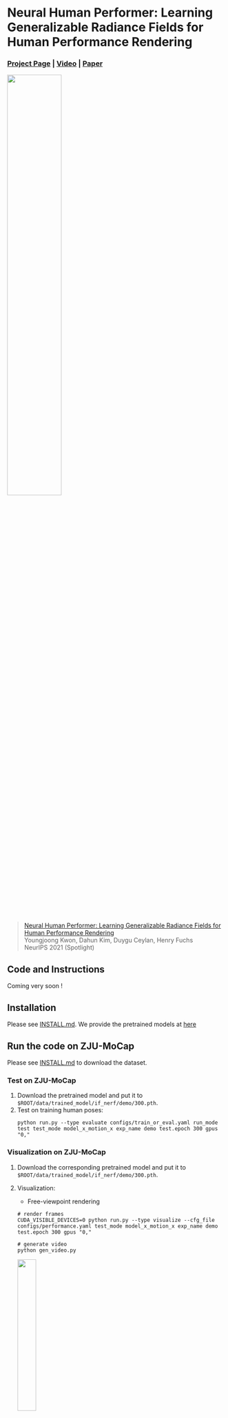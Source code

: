 # Neural Human Performer: Learning Generalizable Radiance Fields for Human Performance Rendering
### [Project Page](https://youngjoongunc.github.io/nhp/) | [Video](https://www.youtube.com/watch?v=4b5SPwPOKVo) | [Paper](https://arxiv.org/pdf/2109.07448.pdf)


<img src="https://github.com/YoungJoongUNC/Neural_Human_Performer/blob/main/image/teaser.gif?raw=true" width="50%" height="50%" />

> [Neural Human Performer: Learning Generalizable Radiance Fields for Human Performance Rendering](https://arxiv.org/pdf/2012.15838.pdf)  
> Youngjoong Kwon, Dahun Kim, Duygu Ceylan, Henry Fuchs  
> NeurIPS 2021 (Spotlight)

## Code and Instructions
Coming very soon !

## Installation

Please see [INSTALL.md](INSTALL.md).
We provide the pretrained models at [here](https://github.com/YoungJoongUNC/Neural_Human_Performer)

## Run the code on ZJU-MoCap

Please see [INSTALL.md](INSTALL.md) to download the dataset.

### Test on ZJU-MoCap
1. Download the pretrained model and put it to `$ROOT/data/trained_model/if_nerf/demo/300.pth`.
2. Test on training human poses:
    ```
    python run.py --type evaluate configs/train_or_eval.yaml run_mode test test_mode model_x_motion_x exp_name demo test.epoch 300 gpus "0,"
    ```

### Visualization on ZJU-MoCap
1. Download the corresponding pretrained model and put it to `$ROOT/data/trained_model/if_nerf/demo/300.pth`.
2. Visualization:
    * Free-viewpoint rendering
    ```
    # render frames
    CUDA_VISIBLE_DEVICES=0 python run.py --type visualize --cfg_file configs/performance.yaml test_mode model_x_motion_x exp_name demo test.epoch 300 gpus "0,"
    
    # generate video
    python gen_video.py 
    ```
    <p float="left">  
      <img src="https://github.com/YoungJoongUNC/Neural_Human_Performer/blob/main/image/subject_0_freeview.gif?raw=true" width="30%" height="30%" />
    </p>

    * Mesh recosntruction
    ```
    # reconstruct the mesh
    CUDA_VISIBLE_DEVICES=0 python run.py --type visualize --cfg_file configs/reconstruction.yaml test_mode model_x_motion_x exp_name demo test.epoch 300 gpus "0,"
    
    # render mesh
    # render mesh from 10th frame of 0th human
    export MESA_GL_VERSION_OVERRIDE=3.3
    python tools/render_mesh.py --exp_name demo --epoch 300 --exp_folder_name debug  --dataset zju_mocap --human_idx 0 --frame_idx 10
    ```
### Training on ZJU-MoCap


1. Train:
    ```
    # training
    CUDA_VISIBLE_DEVICES=0 python train_net.py --cfg_file configs/train_or_eval.yaml run_mode train exp_name demo resume False gpus "0,"
    ```

3. Tensorboard:
    ```
    tensorboard --logdir data/record/if_nerf
    ```   

## Citation

If you find this code useful for your research, please use the following BibTeX entry.

```
@article{kwon2021neural,
  title={Neural human performer: Learning generalizable radiance fields for human performance rendering},
  author={Kwon, Youngjoong and Kim, Dahun and Ceylan, Duygu and Fuchs, Henry},
  journal={Advances in Neural Information Processing Systems},
  volume={34},
  year={2021}
}
```
## Acknowledgments

We thank [Sida Peng](https://pengsida.net/) of Zhejiang University, Hangzhou, China, for 
very many helpful discussions on a variety of implementation details of [Neural Body](https://zju3dv.github.io/neuralbody/).
We thank [Ruilong li](https://www.liruilong.cn/) and [Alex Yu](https://alexyu.net/) of UC Berkeley
for many discussions on the [AIST++](https://google.github.io/aichoreographer/) dataset and [pixelNeRF](https://alexyu.net/pixelnerf/) details.
We thank Prof. [Alex Berg](http://acberg.com/) of UNC for the generous offer of computational resources and [Misha Shvets](https://scholar.google.com/citations?user=CY9PcHEAAAAJ&hl=en) of UNC
for a useful tutorial on it. This work was partially supported by National Science Foundation Award 1840131.
## Contact

For questions, please contact [youngjoong@cs.unc.edu](youngjoong@cs.unc.edu).
